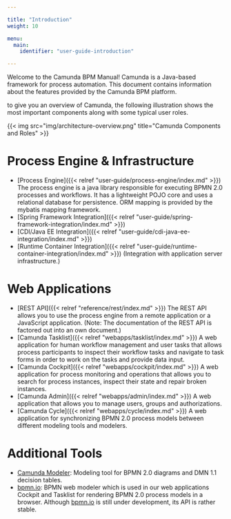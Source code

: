```yaml
---

title: "Introduction"
weight: 10

menu:
  main:
    identifier: "user-guide-introduction"

---
```



Welcome to the Camunda BPM Manual! Camunda is a Java-based framework for process automation. This document contains information about the features provided by the Camunda BPM platform.

to give you an overview of Camunda, the following illustration shows the most important components along with some typical user roles.

{{< img src="img/architecture-overview.png" title="Camunda Components and Roles" >}}


# Process Engine & Infrastructure

* [Process Engine]({{< relref "user-guide/process-engine/index.md" >}}) The process engine is a java library responsible for executing BPMN 2.0 processes and workflows. It has a lightweight POJO core and uses a relational database for persistence. ORM mapping is provided by the mybatis mapping framework.
* [Spring Framework Integration]({{< relref "user-guide/spring-framework-integration/index.md" >}})
* [CDI/Java EE Integration]({{< relref "user-guide/cdi-java-ee-integration/index.md" >}})
* [Runtime Container Integration]({{< relref "user-guide/runtime-container-integration/index.md" >}}) (Integration with application server infrastructure.)


# Web Applications

* [REST API]({{< relref "reference/rest/index.md" >}}) The REST API allows you to use the process engine from a remote application or a JavaScript application. (Note: The documentation of the REST API is factored out into an own document.)
* [Camunda Tasklist]({{< relref "webapps/tasklist/index.md" >}}) A web application for human workflow management and user tasks that allows process participants to inspect their workflow tasks and navigate to task forms in order to work on the tasks and provide data input.
* [Camunda Cockpit]({{< relref "webapps/cockpit/index.md" >}}) A web application for process monitoring and operations that allows you to search for process instances, inspect their state and repair broken instances.
* [Camunda Admin]({{< relref "webapps/admin/index.md" >}}) A web application that allows you to manage users, groups and authorizations.
* [Camunda Cycle]({{< relref "webapps/cycle/index.md" >}}) A web application for synchronizing BPMN 2.0 process models between different modeling tools and modelers.


# Additional Tools

* [Camunda Modeler](http://camunda.org/bpmn/tool/): Modeling tool for BPMN 2.0 diagrams and DMN 1.1 decision tables.
* [bpmn.io](http://bpmn.io/): BPMN web modeler which is used in our web applications Cockpit and Tasklist for rendering BPMN 2.0 process models in a browser. Although [bpmn.io](http://bpmn.io/) is still under development, its API is rather stable.

